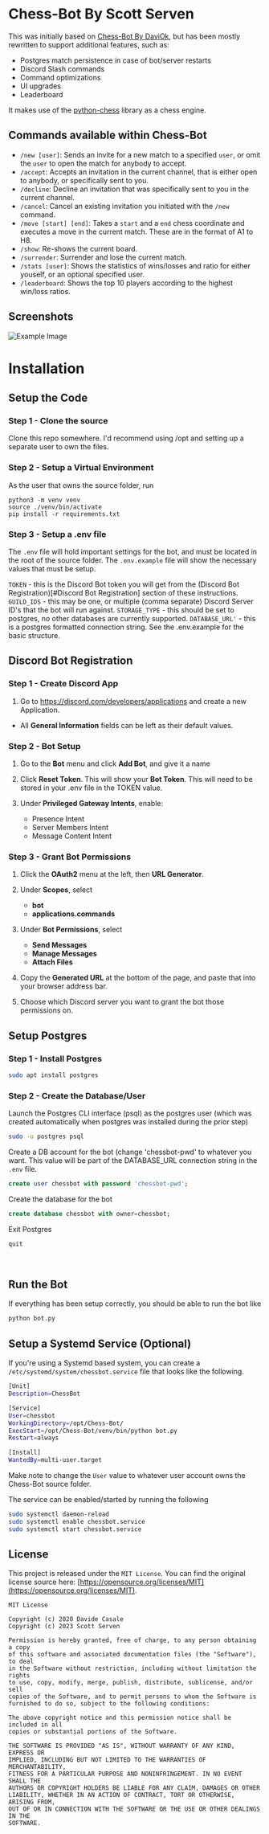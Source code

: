 # Chess-Bot By Scott Serven
This was initially based on [Chess-Bot By DaviOk](https://github.com/Davi0k/Chess-Bot), but has 
been mostly rewritten to support additional features, such as:

* Postgres match persistence in case of bot/server restarts
* Discord Slash commands
* Command optimizations
* UI upgrades
* Leaderboard

It makes use of the [python-chess](https://python-chess.readthedocs.io/en/latest/) library as a chess engine.

## Commands available within Chess-Bot
* `/new [user]`: Sends an invite for a new match to a specified `user`, or omit the `user` to open the match for anybody to accept.
* `/accept`: Accepts an invitation in the current channel, that is either open to anybody, or specifically sent to you.
* `/decline`: Decline an invitation that was specifically sent to you in the current channel.
* `/cancel`: Cancel an existing invitation you initiated with the `/new` command.
* `/move [start] [end]`: Takes a `start` and a `end` chess coordinate and executes a move in the current match.  These are in the format of A1 to H8.
* `/show`: Re-shows the current board.
* `/surrender`: Surrender and lose the current match.
* `/stats [user]`: Shows the statistics of wins/losses and ratio for either youself, or an optional specified user.
* `/leaderboard`: Shows the top 10 players according to the highest win/loss ratios.

## Screenshots
![Example Image](https://github.com/scottserven/Chess-Bot/blob/master/sample_images/sample.png)


# Installation 

## Setup the Code

### Step 1 - Clone the source
Clone this repo somewhere.  I'd recommend using /opt and setting up a separate user to own the files.

### Step 2 - Setup a Virtual Environment

As the user that owns the source folder, run
```
python3 -m venv venv
source ./venv/bin/activate
pip install -r requirements.txt
```

### Step 3 - Setup a .env file

The `.env` file will hold important settings for the bot, and must be located in the root of the source folder.  The `.env.example` file will show the necessary values that must be setup.

`TOKEN` - this is the Discord Bot token you will get from the (Discord Bot Registration)[#Discord Bot Registration] section of these instructions.
`GUILD_IDS` - this may be one, or multiple (comma separate) Discord Server ID's that the bot will run against.
`STORAGE_TYPE` - this should be set to postgres, no other databases are currently supported.
`DATABASE_URL'` - this is a postgres formatted connection string. See the .env.example for the basic structure.


## Discord Bot Registration

### Step 1 - Create Discord App
1) Go to https://discord.com/developers/applications and create a new Application.

* All **General Information** fields can be left as their default values.

### Step 2 - Bot Setup
1) Go to the **Bot** menu and click **Add Bot**, and give it a name

2) Click **Reset Token**.  This will show your **Bot Token**.  This will need to be stored in your .env file in the TOKEN value.

3) Under **Privileged Gateway Intents**, enable:
    * Presence Intent
    * Server Members Intent
    * Message Content Intent

### Step 3 - Grant Bot Permissions
1) Click the **OAuth2** menu at the left, then **URL Generator**.
2) Under **Scopes**, select
    * **bot**
    * **applications.commands**

3) Under **Bot Permissions**, select
    * **Send Messages**
    * **Manage Messages**
    * **Attach Files**

4) Copy the **Generated URL** at the bottom of the page, and paste that into your browser address bar.
5) Choose which Discord server you want to grant the bot those permissions on.

## Setup Postgres

### Step 1 - Install Postgres
```bash
sudo apt install postgres 
```

### Step 2 - Create the Database/User

Launch the Postgres CLI interface (psql) as the postgres user (which was created automatically when postgres was installed during the prior step)

```bash
sudo -u postgres psql
```

Create a DB account for the bot (change 'chessbot-pwd' to whatever you want.  This value will be part
of the DATABASE_URL connection string in the `.env` file.

```sql
create user chessbot with password 'chessbot-pwd';
```

Create the database for the bot

```sql
create database chessbot with owner=chessbot;
```

Exit Postgres

```sql
quit
```
<br/>

## Run the Bot 
If everything has been setup correctly, you should be able to run the bot like
```bash
python bot.py
```

## Setup a Systemd Service (Optional)
If you're using a Systemd based system, you can create a `/etc/systemd/system/chessbot.service` file that looks like the following.

```bash
[Unit]
Description=ChessBot

[Service]
User=chessbot
WorkingDirectory=/opt/Chess-Bot/
ExecStart=/opt/Chess-Bot/venv/bin/python bot.py
Restart=always

[Install]
WantedBy=multi-user.target
```
Make note to change the `User` value to whatever user account owns the Chess-Bot source folder.

The service can be enabled/started by running the following
```bash
sudo systemctl daemon-reload
sudo systemctl enable chessbot.service
sudo systemctl start chessbot.service
```

## License
This project is released under the `MIT License`. You can find the original license source here: [https://opensource.org/licenses/MIT](https://opensource.org/licenses/MIT).

```
MIT License

Copyright (c) 2020 Davide Casale
Copyright (c) 2023 Scott Serven

Permission is hereby granted, free of charge, to any person obtaining a copy
of this software and associated documentation files (the "Software"), to deal
in the Software without restriction, including without limitation the rights
to use, copy, modify, merge, publish, distribute, sublicense, and/or sell
copies of the Software, and to permit persons to whom the Software is
furnished to do so, subject to the following conditions:

The above copyright notice and this permission notice shall be included in all
copies or substantial portions of the Software.

THE SOFTWARE IS PROVIDED "AS IS", WITHOUT WARRANTY OF ANY KIND, EXPRESS OR
IMPLIED, INCLUDING BUT NOT LIMITED TO THE WARRANTIES OF MERCHANTABILITY,
FITNESS FOR A PARTICULAR PURPOSE AND NONINFRINGEMENT. IN NO EVENT SHALL THE
AUTHORS OR COPYRIGHT HOLDERS BE LIABLE FOR ANY CLAIM, DAMAGES OR OTHER
LIABILITY, WHETHER IN AN ACTION OF CONTRACT, TORT OR OTHERWISE, ARISING FROM,
OUT OF OR IN CONNECTION WITH THE SOFTWARE OR THE USE OR OTHER DEALINGS IN THE
SOFTWARE.
```